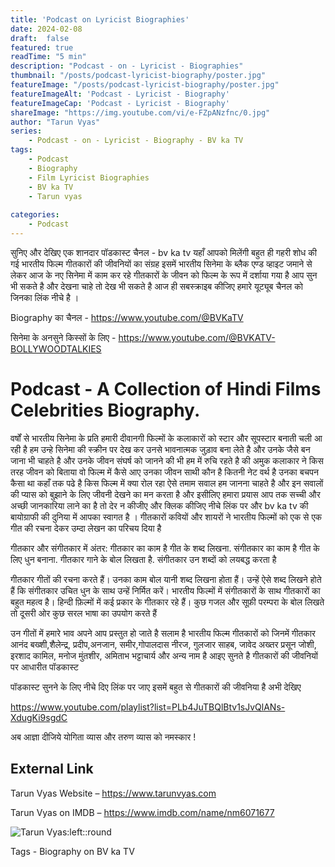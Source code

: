 ```yaml
---
title: 'Podcast on Lyricist Biographies'
date: 2024-02-08
draft:  false   
featured: true  
readTime: "5 min"
description: "Podcast - on - Lyricist - Biographies"
thumbnail: "/posts/podcast-lyricist-biography/poster.jpg"
featureImage: "/posts/podcast-lyricist-biography/poster.jpg"
featureImageAlt: 'Podcast - Lyricist - Biography' 
featureImageCap: 'Podcast - Lyricist - Biography'
shareImage: "https://img.youtube.com/vi/e-FZpANzfnc/0.jpg"
author: "Tarun Vyas"
series:
    - Podcast - on - Lyricist - Biography - BV ka TV
tags:
    - Podcast
    - Biography
    - Film Lyricist Biographies
    - BV ka TV
    - Tarun vyas
   
categories:
    - Podcast
---
```

सुनिए और देखिए एक शानदार पॉडकास्ट चैनल - bv ka tv यहाँ आपको मिलेंगी बहुत ही गहरी शोध की गई भारतीय फिल्म गीतकारों की जीवनियों का संग्रह 
इसमें भारतीय सिनेमा के ब्लैक एण्ड व्हाइट जमाने से लेकर आज के नए सिनेमा में काम कर रहे  गीतकारों  के जीवन को फिल्म के रूप में 
दर्शाया गया है आप सुन भी सकते है और देखना चाहे तो देख भी सकते है 
आज ही सबस्क्राइब कीजिए हमारे यूट्यूब चैनल को जिनका लिंक नीचे है । 

Biography का चैनल -  https://www.youtube.com/@BVKaTV

सिनेमा के अनसुने किस्सों के लिए - https://www.youtube.com/@BVKATV-BOLLYWOODTALKIES

# Podcast - A Collection of Hindi Films Celebrities Biography.

वर्षों से भारतीय सिनेमा के प्रति हमारी दीवानगी फिल्मों के कलाकारों को स्टार और सूपस्टार बनाती चली आ  रही है 
हम उन्हे सिनेमा की स्क्रीन पर देख कर उनसे भावनात्मक जुड़ाव बना लेते है और उनके जैसे बन जाना भी चाहते है 
और उनके जीवन संघर्ष को जानने की भी हम में रुचि रहते है की अमुक कलाकार ने किस तरह जीवन को बिताया 
वो फिल्म में कैसे आए उनका जीवन साथी कौन है कितनी नेट वर्थ है उनका बचपन कैसा था कहाँ तक पढे है 
किस फिल्म में क्या रोल रहा ऐसे तमाम सवाल हम जानना चाहते है और इन सवालों की प्यास को बुझाने के लिए 
जीवनी देखने का मन करता है और इसीलिए हमारा प्रयास आप तक सच्ची और अच्छी जानकारिया लाने का है 
तो देर न कीजीए और क्लिक कीजिए नीचे लिंक पर और bv  ka tv  की बायोग्राफी की दुनिया में आपका स्वागत है । 
गीतकारों कवियों और शायरों ने भारतीय फिल्मों को एक से एक गीत की रचना देकर उम्दा लेखन का परिचय दिया है 

गीतकार और संगीतकार में अंतर:
गीतकार का काम है गीत के शब्द लिखना.
संगीतकार का काम है गीत के लिए धुन बनाना.
गीतकार गाने के बोल लिखता है.
संगीतकार उन शब्दों को लयबद्ध करता है

गीतकार गीतों की रचना करते हैं। उनका काम बोल यानी शब्द लिखना होता हैं। उन्हें ऐसे शब्द लिखने होते हैं कि संगीतकार उचित धुन के साथ उन्हें निर्मित करें। भारतीय फिल्मों में संगीतकारों के साथ गीतकारों का बहुत महत्व है। हिन्दी फ़िल्मों में कई प्रकार के गीतकार रहे हैं। कुछ गजल और सूफ़ी परम्परा के बोल लिखते तो दूसरी ओर कुछ सरल भाषा का उपयोग करते हैं

उन गीतों में हमारे भाव अपने आप प्रस्तुत हो जाते है सलाम है भारतीय फिल्म गीतकारों को जिनमें गीतकार आनंद बख्शी,शैलेन्द्र, प्रदीप,अनजान, समीर,गोपालदास नीरज, गुलजार साहब, जावेद अख्तर 
प्रसून जोशी, इरशाद कामिल, मनोज मुंतशीर, अमिताभ भट्टाचार्य और अन्य नाम है आइए सुनते है गीतकारों की जीवनियों पर आधारीत पॉडकास्ट 



पॉडकास्ट सुनने  के लिए नीचे दिए लिंक पर जाए इसमें बहुत से गीतकारों की  जीवनिया है अभी देखिए 

https://www.youtube.com/playlist?list=PLb4JuTBQlBtv1sJvQlANs-XdugKi9sgdC


अब  आज्ञा  दीजिये  योगिता  व्यास  और  तरुण  व्यास  को  नमस्कार !

## External Link
Tarun Vyas Website – https://www.tarunvyas.com

Tarun Vyas on IMDB – https://www.imdb.com/name/nm6071677


![Tarun Vyas:left::round](/images/profile.png)

Tags -  Biography on BV ka TV 







